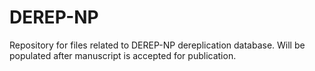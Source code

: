 # DEREP-NP
Repository for files related to DEREP-NP dereplication database. Will be populated after manuscript is accepted for publication.
